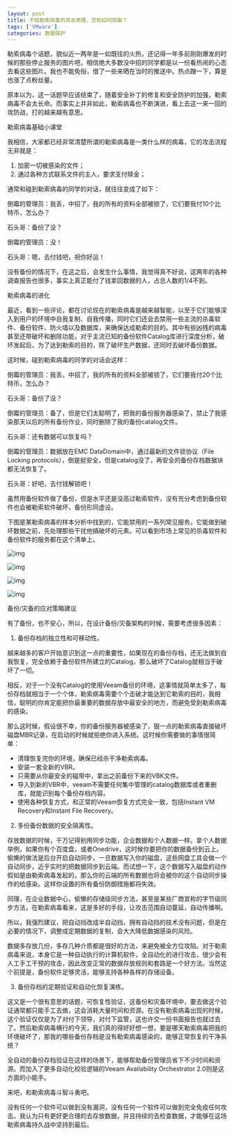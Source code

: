 ```yaml
---
layout: post
title: 不知勒索病毒的攻击原理，怎知如何防御？
tags: ['VMware']
categories: 数据保护
---
```


勒索病毒个话题，貌似近一两年是一如既往的火热，还记得一年多前刚刚爆发的时候的那些停止服务的图片吧，相信绝大多数没中招的同学都是以一份看热闹的心态去看这些图片。我也不能免俗，借了一些来晒在当时的推送中。热点蹭一下，算是也涨了点粉丝量。

 

原本以为，这一话题早应该结束了，随着安全补丁的修复和安全防护的加强，勒索病毒不会太长命。而事实上并非如此，勒索病毒也不断演进，看上去这一来一回的攻防战，打的越来越有意思。

 

勒索病毒基础小课堂





我相信，大家都已经非常清楚所谓的勒索病毒是一类什么样的病毒，它的攻击流程无非就是：

1. 加密一切被感染的文件；
2. 通过各种方式联系文件的主人，要求支付赎金；

 

通常和碰到勒索病毒的同学的对话，就往往变成了如下：



倒霉的管理员：我丢，中招了，我的所有的资料全部被锁了，它们要我付10个比特币，怎么办？

石头哥：备份了没？

倒霉的管理员：没！

石头哥：嗯，去付钱吧，祝你好运！

 

没有备份的情况下，在这之后，会发生什么事情，我觉得真不好说，这两年的各种调查报告也很多，事实上真正能付了钱拿回数据的人，占总人数的1/4不到。

 

勒索病毒的进化





最近，看到一些评论，都在讨论现在的勒索病毒是越来越智能，以至于它们能够深入到用户的环境中自我复制、自我传播，同时它们还会去禁用一些主流的杀毒软件、备份软件、防火墙以及数据库，来确保达成勒索的目的。其中有些凶残的病毒甚至还带破坏和删除功能，对于主流已知的备份软件Catalog库进行深度分析，破坏发起后，为了达到勒索的目的，除了破坏生产数据，还同时去破坏备份数据。



这时候，碰到勒索病毒的同学的对话会这样：



倒霉的管理员：我丢，中招了，我的所有的资料全部被锁了，它们要我付20个比特币，怎么办？

石头哥：备份了没？

倒霉的管理员：备了，但是它们太聪明了，把我的备份服务器感染了，禁止了我感染那天以后的所有备份作业，同时删除了我的备份catalog文件。

石头哥：还有数据可以恢复吗？

倒霉的管理员：数据放在EMC DataDomain中，通过最新的文件锁协议（File Locking protocols），倒是挺安全，但是catalog没了，再安全的备份存档数据块都无法恢复了。

石头哥：好吧，去付钱解锁吧！

 

虽然用备份软件做了备份，但是水平还是没高过勒索软件，没有充分考虑到备份软件也会被勒索软件破坏，备份形同虚设。



下图是某勒索病毒的样本分析中找到的，它能禁用的一系列常见服务。它能做到破坏数据之前，先处理那些干扰他搞破坏的元素。可以看到市场上常见的杀毒软件和备份软件的服务都在这个清单上。

![img](https://mmbiz.qlogo.cn/mmbiz_png/FEtXyGtyIU1xTMA9iaLzVXoKicibdVr8APPLLIBuvZibribHvc0q2YicRQKuJ5ic4bBIOAaZPCibJhHk3d2Fw1Mric4UgmA/640?wx_fmt=png)   

![img](https://mmbiz.qlogo.cn/mmbiz_jpg/FEtXyGtyIU1xTMA9iaLzVXoKicibdVr8APPUTg5rN3ibc5VtdHHfjEiaV2zHBOBIiaCicK1FicHW0iaRYtj6mHScFjXdxpw/640?wx_fmt=jpeg)   

![img](https://mmbiz.qlogo.cn/mmbiz_jpg/FEtXyGtyIU1xTMA9iaLzVXoKicibdVr8APP3AgdslJMkfou3uppJPn1ND7uGYGPLzibmOUJw1ttHwBrTuIK4LllLWA/640?wx_fmt=jpeg)   

![img](https://mmbiz.qlogo.cn/mmbiz_jpg/FEtXyGtyIU1xTMA9iaLzVXoKicibdVr8APPAicQO809YgV5FvrdY9UePzHOqruMraUuHbjUeYdDDXO3akafNvs2ojg/640?wx_fmt=jpeg)   

 

备份/灾备的应对策略建议

有了备份，也不安心，所以，在设计备份/灾备架构的时候，需要考虑很多因素：

1. 备份存档的独立性和可移动性。

越来越多的客户开始意识到这一点的重要性，如果现在的备份存档，还无法做到自我恢复，完全依赖于备份软件所建立的Catalog，那么破坏了Catalog就相当于破坏了一切。



相反，对于一个没有Catalog的使用Veeam备份的环境，这事情就简单太多了，每份存档就相当于一个个体，勒索病毒需要个个击破才能达到它勒索的目的，我相信，聪明的你肯定能把你最重要的数据存放中最安全的地方，而避免受到勒索病毒的感染。



那么这时候，假设很不幸，你的备份服务器被感染了，狠一点的勒索病毒直接破坏磁盘MBR记录，在启动的时候就拒绝你进入系统。这时候你需要做的事情很简单：

- 清理恢复完你的环境，确保已经杀干净勒索病毒。
- 安装一套全新的VBR。
- 只需要从你最安全的磁带中，拿出之前备份下来的VBK文件。
- 导入到新的VBR中，veeam不需要任何集中管理的catalog数据库或者重删库，就能识别每个备份存档内容。
- 使用各种恢复方式，和正常的Veeam恢复方式完全一致，包括Instant VM Recovery和Instant File Recovery。

2. 多份备份数据的安全隔离性。

存放数据的时候，千万记得别用同步功能，企业数据和个人数据一样。拿个人数据举例，如果你有个百度盘，或者Onedrive，这时候你要把你的数据备份到云上。偷懒的做法是后台开启自动同步，一旦数据写入你的磁盘，这些网盘工具会做一个自动同步，近乎实时的把数据同步到云端。而试想一下，这个数据写入磁盘的动作假如是由勒索病毒发起的，那么你的云端的所有数据也将会被你的这个自动同步操作的给感染。这样你设置的所有备份防御措施都将失效。



同理，在企业数据中心，偷懒的存储级同步方法，甚至是某些厂商宣称的字节级同步方法，在勒索病毒看来，这是多好的手段，让攻击范围自动蔓延，自动传播啊。



所以，我强烈建议，把自动挡改成半自动挡，拥有自动挡的技术没有问题，但是在必要的情况下，调整成定期数据的复制，会大大降低数据感染的风险。



数据多存放几份，多存几种介质都是很好的方法，来避免被全方位攻陷。对于勒索病毒来说，本身它是一种自动执行的计算机软件，全自动化的进行攻击，很少会有人工手工干预的攻击，因此改变正常的数据存放规则和套路是一个好方法。当然这个前提是，备份软件足够灵活，能够支持各种各样的存储设备。



3. 备份存档的定期验证和自动化恢复演练。

这又是一个很有意思的话题，可恢复性验证，这备份和灾备环境中，要去做这个验证通常都只能手工去做，这会消耗大量时间和资源。在没有勒索病毒出现的时候，这个验证仅仅是为了对付下领导，对付下监管，这也许交一份书面报告也就过去了。然后勒索病毒横行的今天，我们真的得好好想一想，要是哪天勒索病毒把我的环境破坏了，那我的哪些备份存档是没有勒索病毒感染的，能够正常恢复的干净系统？



全自动的备份存档验证在这样的场景下，能够帮助备份管理员省下不少时间和资源。而加入了更多自动化校验逻辑的Veeam Availability Orchestrator 2.0则是这方面的小能手。

 

来吧，和勒索病毒斗智斗勇吧。





没有任何一个软件可以做到没有漏洞，没有任何一个软件可以做到完全免疫任何攻击。我认为只有更好更合理的去存放数据，并且持续的去检查数据，才能够在这场勒索病毒持久战中坚持到最后。